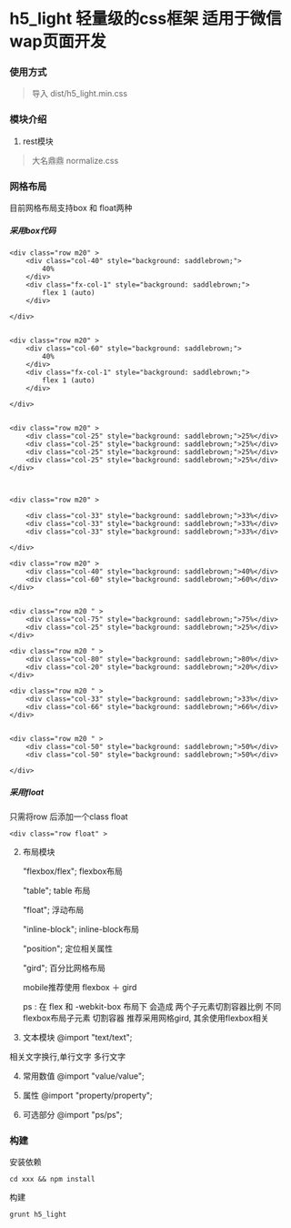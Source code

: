 h5_light 轻量级的css框架 适用于微信 wap页面开发
==
### 使用方式
> 导入 dist/h5_light.min.css


### 模块介绍   
1. rest模块 

> 大名鼎鼎 normalize.css 

### 网格布局

目前网格布局支持box 和 float两种


##### 采用box代码

    <div class="row m20" >
        <div class="col-40" style="background: saddlebrown;">
            40%
        </div>
        <div class="fx-col-1" style="background: saddlebrown;">
            flex 1 (auto)
        </div>
    
    </div>
    
    
    <div class="row m20" >
        <div class="col-60" style="background: saddlebrown;">
            40%
        </div>
        <div class="fx-col-1" style="background: saddlebrown;">
            flex 1 (auto)
        </div>
    
    </div>
    
    
    <div class="row m20" >
        <div class="col-25" style="background: saddlebrown;">25%</div>
        <div class="col-25" style="background: saddlebrown;">25%</div>
        <div class="col-25" style="background: saddlebrown;">25%</div>
        <div class="col-25" style="background: saddlebrown;">25%</div>
    </div>
    
    
    
    <div class="row m20" >
    
        <div class="col-33" style="background: saddlebrown;">33%</div>
        <div class="col-33" style="background: saddlebrown;">33%</div>
        <div class="col-33" style="background: saddlebrown;">33%</div>
    
    </div>
    
    <div class="row m20" >
        <div class="col-40" style="background: saddlebrown;">40%</div>
        <div class="col-60" style="background: saddlebrown;">60%</div>
    </div>
    
    
    <div class="row m20 " >
        <div class="col-75" style="background: saddlebrown;">75%</div>
        <div class="col-25" style="background: saddlebrown;">25%</div>
    </div>
    
    <div class="row m20 " >
        <div class="col-80" style="background: saddlebrown;">80%</div>
        <div class="col-20" style="background: saddlebrown;">20%</div>
    </div>
    
    <div class="row m20 " >
        <div class="col-33" style="background: saddlebrown;">33%</div>
        <div class="col-66" style="background: saddlebrown;">66%</div>
    </div>
    
    
    <div class="row m20 " >
        <div class="col-50" style="background: saddlebrown;">50%</div>
        <div class="col-50" style="background: saddlebrown;">50%</div>
    
    </div>

##### 采用float
只需将row 后添加一个class float

    <div class="row float" >



2. 布局模块 
   
    "flexbox/flex"; flexbox布局

     "table"; table 布局
    
   "float"; 浮动布局
    
    "inline-block"; inline-block布局
    
    "position"; 定位相关属性
    
     "gird";   百分比网格布局
    

    mobile推荐使用 flexbox ＋ gird
    
    ps :  在 flex 和 -webkit-box 布局下 会造成 两个子元素切割容器比例 不同
          flexbox布局子元素 切割容器 推荐采用网格gird, 其余使用flexbox相关
    

3. 文本模块
@import "text/text";

相关文字换行,单行文字 多行文字


4. 常用数值
@import "value/value";

5. 属性
@import "property/property";

6. 可选部分
@import "ps/ps";


### 构建

安装依赖
<pre><code>cd xxx && npm install</code></pre>

构建
<pre><code>grunt h5_light</code><pre>
